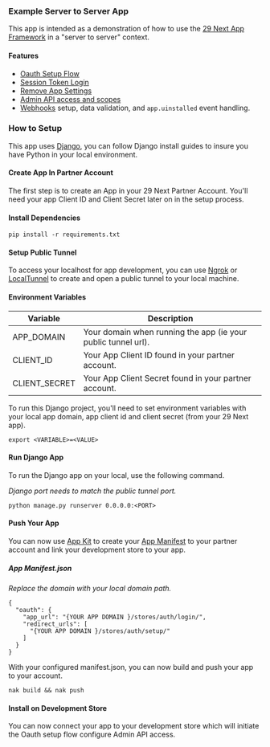 ### Example Server to Server App

This app is intended as a demonstration of how to use the [29 Next App Framework](https://developers.29next.com/apps/) in a "server to server" context.

#### Features

* [Oauth Setup Flow](https://developers.29next.com/apps/oauth/)
* [Session Token Login](https://developers.29next.com/apps/oauth/session-auth/)
* [Remove App Settings](https://developers.29next.com/apps/settings/)
* [Admin API access and scopes](https://developers.29next.com/api/admin/)
* [Webhooks](https://developers.29next.com/webhooks/) setup, data validation, and `app.uinstalled` event handling.


### How to Setup

This app uses [Django](https://docs.djangoproject.com/en/4.1/intro/install/), you can follow Django install guides to insure you have Python in your local environment.

#### Create App In Partner Account
The first step is to create an App in your 29 Next Partner Account. You'll need your app Client ID and Client Secret later on in the setup process.

#### Install Dependencies
```
pip install -r requirements.txt
```
#### Setup Public Tunnel

To access your localhost for app development, you can use [Ngrok](https://ngrok.com/) or [LocalTunnel](https://localtunnel.github.io/www/) to create and open a public tunnel to your local machine.

#### Environment Variables

| Variable | Description|
|--- | --- |
|APP_DOMAIN| Your domain when running the app (ie your public tunnel url).|
|CLIENT_ID| Your App Client ID found in your partner account. |
|CLIENT_SECRET| Your App Client Secret found in your partner account. |

To run this Django project, you'll need to set environment variables with your local app domain, app client id and client secret (from your 29 Next app).

```
export <VARIABLE>=<VALUE>
```

#### Run Django App

To run the Django app on your local, use the following command.

*Django port needs to match the public tunnel port.*

```
python manage.py runserver 0.0.0.0:<PORT>
```

#### Push Your App

You can now use [App Kit](https://developers.29next.com/apps/app-kit/) to create your [App Manifest](https://developers.29next.com/apps/manifest/) to your partner account and link your development store to your app.

##### App Manifest.json
*Replace the domain with your local domain path.*
```
{
  "oauth": {
    "app_url": "{YOUR APP DOMAIN }/stores/auth/login/",
    "redirect_urls": [
      "{YOUR APP DOMAIN }/stores/auth/setup/"
    ]
  }
}

```

With your configured manifest.json, you can now build and push your app to your account.
```
nak build && nak push
```

#### Install on Development Store
You can now connect your app to your development store which will initiate the Oauth setup flow configure Admin API access.
